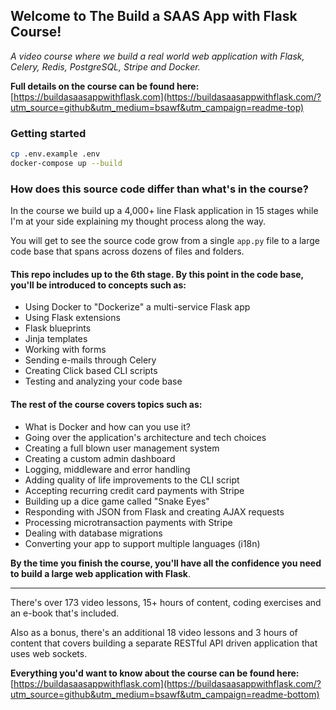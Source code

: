 ## Welcome to The Build a SAAS App with Flask Course!

*A video course where we build a real world web application with Flask, Celery,
Redis, PostgreSQL, Stripe and Docker.*

**Full details on the course can be found here:**  
[https://buildasaasappwithflask.com](https://buildasaasappwithflask.com/?utm_source=github&utm_medium=bsawf&utm_campaign=readme-top)

### Getting started

```sh
cp .env.example .env
docker-compose up --build
```

### How does this source code differ than what's in the course?

In the course we build up a 4,000+ line Flask application in 15 stages while I'm
at your side explaining my thought process along the way.

You will get to see the source code grow from a single `app.py` file to a large
code base that spans across dozens of files and folders.

#### This repo includes up to the 6th stage. By this point in the code base, you'll be introduced to concepts such as:

- Using Docker to "Dockerize" a multi-service Flask app
- Using Flask extensions
- Flask blueprints
- Jinja templates
- Working with forms
- Sending e-mails through Celery
- Creating Click based CLI scripts
- Testing and analyzing your code base

#### The rest of the course covers topics such as:

- What is Docker and how can you use it?
- Going over the application's architecture and tech choices
- Creating a full blown user management system
- Creating a custom admin dashboard
- Logging, middleware and error handling
- Adding quality of life improvements to the CLI script
- Accepting recurring credit card payments with Stripe
- Building up a dice game called "Snake Eyes"
- Responding with JSON from Flask and creating AJAX requests
- Processing microtransaction payments with Stripe
- Dealing with database migrations
- Converting your app to support multiple languages (i18n)

**By the time you finish the course, you'll have all the confidence you need to
build a large web application with Flask**.

---

There's over 173 video lessons, 15+ hours of content, coding exercises and an
e-book that's included.

Also as a bonus, there's an additional 18 video lessons and 3 hours of content
that covers building a separate RESTful API driven application that uses web sockets.

**Everything you'd want to know about the course can be found here:**  
[https://buildasaasappwithflask.com](https://buildasaasappwithflask.com/?utm_source=github&utm_medium=bsawf&utm_campaign=readme-bottom)
